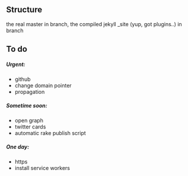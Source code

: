 ## Structure
the real master in <source> branch, 
the compiled jekyll _site (yup, got plugins..) in <master> branch

## To do

##### Urgent:
- github 
- change domain pointer 
- propagation

##### Sometime soon:
- open graph
- twitter cards
- automatic rake publish script

##### One day:
- https
- install service workers
